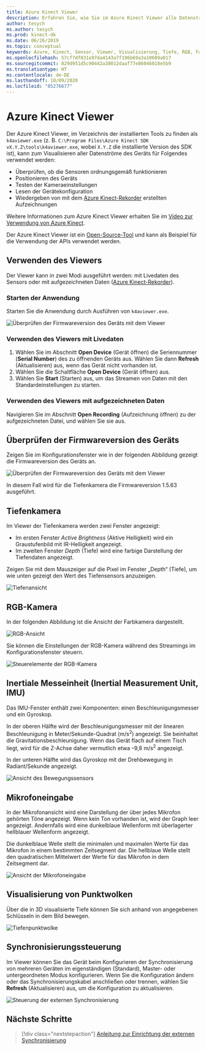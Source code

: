```yaml
---
title: Azure Kinect Viewer
description: Erfahren Sie, wie Sie im Azure Kinect Viewer alle Datenströme des Geräts visualisieren.
author: tesych
ms.author: tesych
ms.prod: kinect-dk
ms.date: 06/26/2019
ms.topic: conceptual
keywords: Azure, Kinect, Sensor, Viewer, Visualisierung, Tiefe, RGB, Farbe, IMU, Audiodaten, Mikrofon, Punktwolke
ms.openlocfilehash: 57cf7df831e97da4143a7f196b69a3a10609a017
ms.sourcegitcommit: 829d951d5c90442a38012daaf77e86046018e5b9
ms.translationtype: HT
ms.contentlocale: de-DE
ms.lasthandoff: 10/09/2020
ms.locfileid: "85276677"
---
```

# <a name="azure-kinect-viewer"></a>Azure Kinect Viewer

Der Azure Kinect Viewer, im Verzeichnis der installierten Tools zu finden als `k4aviewer.exe` (z. B. `C:\Program Files\Azure Kinect SDK vX.Y.Z\tools\k4aviewer.exe`, wobei `X.Y.Z` die installierte Version des SDK ist), kann zum Visualisieren aller Datenströme des Geräts für Folgendes verwendet werden:

* Überprüfen, ob die Sensoren ordnungsgemäß funktionieren
* Positionieren des Geräts
* Testen der Kameraeinstellungen
* Lesen der Gerätekonfiguration
* Wiedergeben von mit dem [Azure Kinect-Rekorder](azure-kinect-recorder.md) erstellten Aufzeichnungen

Weitere Informationen zum Azure Kinect Viewer erhalten Sie im [Video zur Verwendung von Azure Kinect](https://www.microsoft.com/videoplayer/embed/RE3hNwG).

Der Azure Kinect Viewer ist ein [Open-Source-Tool](https://github.com/microsoft/Azure-Kinect-Sensor-SDK/tree/develop/tools/k4aviewer) und kann als Beispiel für die Verwendung der APIs verwendet werden.

## <a name="use-viewer"></a>Verwenden des Viewers

Der Viewer kann in zwei Modi ausgeführt werden: mit Livedaten des Sensors oder mit aufgezeichneten Daten ([Azure Kinect-Rekorder](azure-kinect-recorder.md)).

### <a name="start-application"></a>Starten der Anwendung

Starten Sie die Anwendung durch Ausführen von `k4aviewer.exe`.

![Überprüfen der Firmwareversion des Geräts mit dem Viewer](./media/how-to-guides/open-viewer.png)

### <a name="use-the-viewer-with-live-data"></a>Verwenden des Viewers mit Livedaten

1. Wählen Sie im Abschnitt **Open Device** (Gerät öffnen) die Seriennummer (**Serial Number**) des zu öffnenden Geräts aus. Wählen Sie dann **Refresh** (Aktualisieren) aus, wenn das Gerät nicht vorhanden ist.
2. Wählen Sie die Schaltfläche **Open Device** (Gerät öffnen) aus.
3. Wählen Sie **Start** (Starten) aus, um das Streamen von Daten mit den Standardeinstellungen zu starten.

### <a name="use-the-viewer-with-recorded-data"></a>Verwenden des Viewers mit aufgezeichneten Daten

Navigieren Sie im Abschnitt **Open Recording** (Aufzeichnung öffnen) zu der aufgezeichneten Datei, und wählen Sie sie aus.

## <a name="check-device-firmware-version"></a>Überprüfen der Firmwareversion des Geräts

Zeigen Sie im Konfigurationsfenster wie in der folgenden Abbildung gezeigt die Firmwareversion des Geräts an.

![Überprüfen der Firmwareversion des Geräts mit dem Viewer](./media/how-to-guides/check-firmware-update.png)

In diesem Fall wird für die Tiefenkamera die Firmwareversion 1.5.63 ausgeführt.

## <a name="depth-camera"></a>Tiefenkamera

Im Viewer der Tiefenkamera werden zwei Fenster angezeigt:

* Im ersten Fenster *Active Brightness* (Aktive Helligkeit) wird ein Graustufenbild mit IR-Helligkeit angezeigt.
* Im zweiten Fenster *Depth* (Tiefe) wird eine farbige Darstellung der Tiefendaten angezeigt.

Zeigen Sie mit dem Mauszeiger auf die Pixel im Fenster „Depth“ (Tiefe), um wie unten gezeigt den Wert des Tiefensensors anzuzeigen.

![Tiefenansicht](./media/how-to-guides/depth-camera.png)

## <a name="rgb-camera"></a>RGB-Kamera

In der folgenden Abbildung ist die Ansicht der Farbkamera dargestellt.

![RGB-Ansicht](./media/how-to-guides/viewer-rgb-camera.png)

Sie können die Einstellungen der RGB-Kamera während des Streamings im Konfigurationsfenster steuern.

![Steuerelemente der RGB-Kamera](./media/how-to-guides/rgb-camera-settings.png)

## <a name="inertial-measurement-unit-imu"></a>Inertiale Messeinheit (Inertial Measurement Unit, IMU)

Das IMU-Fenster enthält zwei Komponenten: einen Beschleunigungsmesser und ein Gyroskop.

In der oberen Hälfte wird der Beschleunigungsmesser mit der linearen Beschleunigung in Meter/Sekunde-Quadrat (m/s<sup>2</sup>) angezeigt.  Sie beinhaltet die Gravitationsbeschleunigung. Wenn das Gerät flach auf einem Tisch liegt, wird für die Z-Achse daher vermutlich etwa –9,8 m/s<sup>2</sup> angezeigt.

In der unteren Hälfte wird das Gyroskop mit der Drehbewegung in Radiant/Sekunde angezeigt.

![Ansicht des Bewegungssensors](./media/how-to-guides/viewer-mu-settings.png)

## <a name="microphone-input"></a>Mikrofoneingabe

In der Mikrofonansicht wird eine Darstellung der über jedes Mikrofon gehörten Töne angezeigt. Wenn kein Ton vorhanden ist, wird der Graph leer angezeigt. Andernfalls wird eine dunkelblaue Wellenform mit überlagerter hellblauer Wellenform angezeigt.

Die dunkelblaue Welle stellt die minimalen und maximalen Werte für das Mikrofon in einem bestimmten Zeitsegment dar. Die hellblaue Welle stellt den quadratischen Mittelwert der Werte für das Mikrofon in dem Zeitsegment dar.

![Ansicht der Mikrofoneingabe](./media/how-to-guides/microphone-data.png)

## <a name="point-cloud-visualization"></a>Visualisierung von Punktwolken

Über die in 3D visualisierte Tiefe können Sie sich anhand von angegebenen Schlüsseln in dem Bild bewegen.

![Tiefenpunktwolke](./media/how-to-guides/depth-point-cloud.png)

## <a name="synchronization-control"></a>Synchronisierungssteuerung

Im Viewer können Sie das Gerät beim Konfigurieren der Synchronisierung von mehreren Geräten im eigenständigen (Standard), Master- oder untergeordneten Modus konfigurieren.
Wenn Sie die Konfiguration ändern oder das Synchronisierungskabel anschließen oder trennen, wählen Sie **Refresh** (Aktualisieren) aus, um die Konfiguration zu aktualisieren.

![Steuerung der externen Synchronisierung](./media/how-to-guides/sync-control.png)

## <a name="next-steps"></a>Nächste Schritte

> [!div class="nextstepaction"]
>[Anleitung zur Einrichtung der externen Synchronisierung](https://support.microsoft.com/help/4494429/sync-multiple-azure-kinect-dk-devices)
